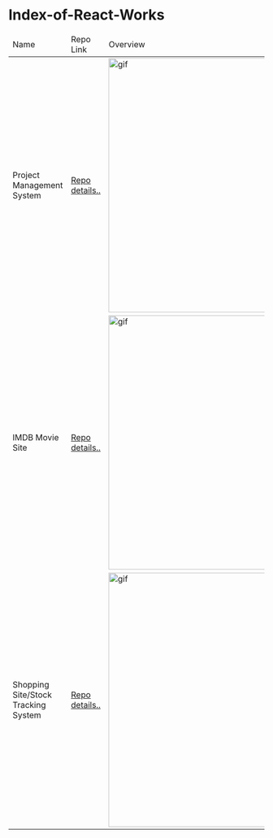 # Index-of-React-Works


<!DOCTYPE html>
<html lang="en">
<head>
    <meta charset="UTF-8">
    <meta name="viewport" content="width=device-width, initial-scale=1.0">
    
</head>
<body>
    <table>
        <thead>
            <tr>
                <td>Name</td>
                <td>Repo Link</td>
                <td>Overview</td>
            </tr>
        </thead>
        <tbody>
            <tr>
                <td>Project Management System</td>
                <td><a href="https://github.com/ibrahimkanber/REACT-PROJECT-3-PROJECT-MANAGEMENT-SYSTEM">Repo details..</a></td>
                <td><img src="https://user-images.githubusercontent.com/65809527/100575860-43b48f80-32dd-11eb-8609-110eb549a9a3.gif" alt="gif"  style="height:500px"></td>
            </tr>
            <tr>
                <td>IMDB Movie Site</td>
                <td><a href="https://github.com/ibrahimkanber/REACT-PROJECT-4-IMDB-MOVIE-SITE">Repo details..</a></td>
                <td><img src="https://user-images.githubusercontent.com/65809527/101216385-b3c96980-367f-11eb-8dd8-47cd6edd285e.gif" alt="gif"  style="height:500px"></td>
            </tr>
            <tr>
                <td>Shopping Site/Stock Tracking System</td>
                <td><a href="https://github.com/ibrahimkanber/REACT-PROJECT-2-with-REDUX--stock-tracking-system-">Repo details..</a></td>
                <td><img src="https://user-images.githubusercontent.com/65809527/100654917-d3445780-334a-11eb-968d-bf0e40986e8b.gif" alt="gif"  style="height:500px"></td>
            </tr> 
        </tbody>
    </table>
</body>
</html>

